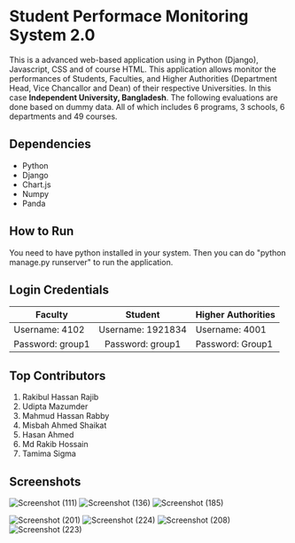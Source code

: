 # Student Performace Monitoring System 2.0

This is a advanced web-based application using in Python (Django), Javascript, CSS and of course HTML. This application allows monitor the performances of Students, Faculties, and Higher Authorities (Department Head, Vice Chancallor and Dean) of their respective Universities. In this case **Independent University, Bangladesh**. The following evaluations are done based on dummy data. All of which includes 6 programs, 3 schools, 6 departments and 49 courses.


## Dependencies
* Python
* Django
* Chart.js
* Numpy
* Panda

## How to Run
You need to have python installed in your system. Then you can do "python manage.py runserver" to run the application.

## Login Credentials

| Faculty       | Student          | Higher Authorities  |
| ------------- |:-------------:| -----|
| Username: 4102 | Username: 1921834 | Username: 4001 |
| Password: group1    | Password: group1      | Password: Group1 |


## Top Contributors

1.  Rakibul Hassan Rajib
2.  Udipta Mazumder 
3. Mahmud Hassan Rabby
4. Misbah Ahmed Shaikat
5. Hasan Ahmed
6. Md Rakib Hossain
7. Tamima Sigma


## Screenshots
![Screenshot (111)](https://user-images.githubusercontent.com/79998879/149210218-04b77330-25a3-4675-8be9-ee74d326f8d5.png)
![Screenshot (136)](https://user-images.githubusercontent.com/79998879/149210324-04bd20af-39e2-48bd-ac10-c6628ec4dd04.png)
![Screenshot (185)](https://user-images.githubusercontent.com/79998879/149210363-47dae4b6-69f7-4c7d-a1eb-f08a50fdd1bc.png)

![Screenshot (201)](https://user-images.githubusercontent.com/79998879/149210382-494b9399-4e82-4f0b-8c30-1cea53ac4d0d.png)
![Screenshot (224)](https://user-images.githubusercontent.com/79998879/149210407-79e7ed21-2907-42dd-8321-ff421c85c01b.png)
![Screenshot (208)](https://user-images.githubusercontent.com/79998879/149210395-4b49dde7-a918-459a-986f-0d4a812cb6f3.png)
![Screenshot (223)](https://user-images.githubusercontent.com/79998879/149210705-e1fe589f-cef2-45b7-8dbf-f275d828aba4.png)

